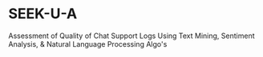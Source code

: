 # SEEK-U-A
Assessment of Quality of Chat Support Logs Using Text Mining, Sentiment Analysis, &amp; Natural Language Processing Algo's
